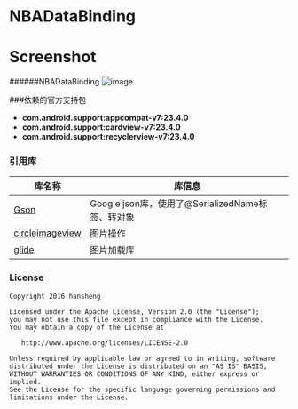 # NBADataBinding# Screenshot######NBADataBinding![image](https://github.com/fuqinwu/NBADataBinding/blob/master/screenshot/databinding.gif)<br/>###依赖的官方支持包* **com.android.support:appcompat-v7:23.4.0*** **com.android.support:cardview-v7:23.4.0*** **com.android.support:recyclerview-v7:23.4.0**  ### 引用库库名称 | 库信息------- | -------[Gson](https://github.com/google/gson) | Google json库，使用了@SerializedName标签、转对象[circleimageview](https://github.com/hdodenhof/CircleImageView) | 图片操作[glide](https://github.com/bumptech/glide) | 图片加载库### License```Copyright 2016 hanshengLicensed under the Apache License, Version 2.0 (the "License");you may not use this file except in compliance with the License.You may obtain a copy of the License at   http://www.apache.org/licenses/LICENSE-2.0Unless required by applicable law or agreed to in writing, softwaredistributed under the License is distributed on an "AS IS" BASIS,WITHOUT WARRANTIES OR CONDITIONS OF ANY KIND, either express or implied.See the License for the specific language governing permissions andlimitations under the License.```